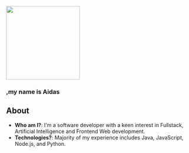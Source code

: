 <img src="https://bit.ly/3wY7igM" width="200">

### **,my name is Aidas**





## About
- **Who am I?**: I'm a software developer with a keen interest in Fullstack, Artificial Intelligence and Frontend Web development.
- **Technologies?**: Majority of my experience includes Java, JavaScript, Node.js, and Python.



<!--
**bakaichi/bakaichi** is a ✨ _special_ ✨ repository because its `README.md` (this file) appears on your GitHub profile.

Here are some ideas to get you started:

- 🔭 I’m currently working on ...
- 🌱 I’m currently learning ...
- 👯 I’m looking to collaborate on ...
- 🤔 I’m looking for help with ...
- 💬 Ask me about ...
- 📫 How to reach me: ...
- 😄 Pronouns: ...
- ⚡ Fun fact: ...
-->

